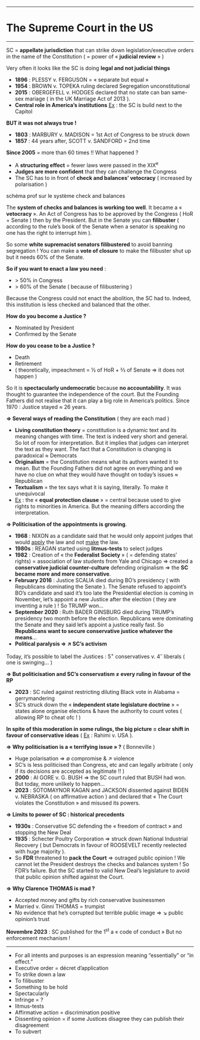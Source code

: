 ***
# The Supreme Court in the US
***
SC = **appellate jurisdiction** that can strike down legislation/executive orders in the name of the Constitution ( = power of « **judicial review** » ) 

Very often it looks like the SC is doing **legal and not judicial things** 
- **1896** : PLESSY v. FERGUSON = « separate but equal »
- **1954** : BROWN v. TOPEKA ruling declared Segregation unconstitutional 
- **2015** : OBERGEFELL v. HODGES declared that no state can ban same-sex mariage ( in the UK Marriage Act of 2013 ). 
- **Central role in America’s institutions** <u>Ex</u> : the SC is build next to the Capitol

**BUT it was not always true !** 
- **1803** : MARBURY v. MADISON = 1st Act of Congress to be struck down 
- **1857** : 44 years after, SCOTT v. SANDFORD = 2nd time 

**Since 2005** = more than 60 times !! What happened ?
- A **structuring effect** = fewer laws were passed in the XIX<sup>e</sup> 
- **Judges are more confident** that they can challenge the Congress 
- The SC has to in front of **check and balances’ vetocracy** ( increased by polarisation )

schéma prof sur le système check and balances 

The **system of checks and balances is working too well**. It became a « **vetocracy** ». An Act of Congress has to be approved by the Congress ( HoR + Senate ) then by the President. But in the Senate you can **filibuster** ( according to the rule’s book of the Senate when a senator is speaking no one has the right to interrupt him ). 

So some **white supremacist senators filibustered** to avoid banning segregation ! You can make a **vote of closure** to make the filibuster shut up but it needs 60% of the Senate. 

**So if you want to enact a law you need** : 
- \> 50% in Congress
- \> 60% of the Senate ( because of filibustering ) 

Because the Congress could not enact the abolition, the SC had to. Indeed, this institution is less checked and balanced that the other. 

**How do you become a Justice ?**
- Nominated by President 
- Confirmed by the Senate 

**How do you cease to be a Justice ?**
- Death 
- Retirement 
- ( theoretically, impeachment = ½ of HoR + ⅔ of Senate ⇒ it does not happen ) 

So it is **spectacularly undemocratic** because **no accountability**. It was thought to guarantee the independence of the court. But the Founding Fathers did not realise that it can play a big role in America’s politics. Since 1970 : Justice stayed ≈ 26 years. 

**⇒ Several ways of reading the Constitution** ( they are each mad )
- **Living constitution theory** = constitution is a dynamic text and its meaning changes with time. The text is indeed very short and general. So lot of room for interpretation. But it implies that judges can interpret the text as they want. The fact that a Constitution is changing is paradoxical ≈ Democrats 
- **Originalism** = the Constitution means what its authors wanted it to mean. But the Founding Fathers did not agree on everything and we have no clue on what they would have thought on today’s issues ≈ Republican  
- **Textualism** = the tex says what it is saying, literally. To make it unequivocal
- <u>Ex</u> : the « **equal protection clause** » = central because used to give rights to minorities in America. But the meaning differs according the interpretation. 

**⇒ Politicisation of the appointments is growing**. 
- **1968** : NIXON as a candidate said that he would only appoint judges that would <u>apply</u> the law and not <u>make</u> the law. 
- **1980s** : REAGAN started using **litmus-tests** to select judges 
- **1982** : Creation of « the **Federalist Society** » ( = defending states’ rights) = association of law students from Yale and Chicago ⇒ created a **conservative judicial counter-culture** defending originalism ⇒ the **SC became more and more conservative**. 
- **February 2016** : Justice SCALIA died during BO’s presidency ( with Republicans dominating the Senate ). The Senate refused to appoint’s BO’s candidate and said it’s too late the Presidential election is coming in November, let’s appoint a new Justice after the election ( they are inventing a rule ) ! So TRUMP won…
- **September 2020** : Ruth BADER GINSBURG died during TRUMP’s presidency two month before the election. Republicans were dominating the Senate and they said let’s appoint a justice really fast. So **Republicans want to secure conservative justice whatever the means**…
- **Political paralysis ⇒ ↗ SC’s activism**

Today, it’s possible to label the Justices : 5<sup>+</sup> conservatives v. 4<sup>–</sup> liberals ( one is swinging… )

**⇒ But politicisation and SC’s conservatism ≠ every ruling in favour of the RP** 
- **2023** : SC ruled against restricting diluting Black vote in Alabama = gerrymandering 
- SC’s struck down the « **independent state legislature doctrine** » = states alone organise elections & have the authority to count votes ( allowing RP to cheat ofc ! )

**In spite of this moderation in some rulings, the big picture = clear shift in favour of conservative ideas** ( <u>Ex</u> : Rahimi v. USA ). 

**⇒ Why politicisation is a « terrifying issue » ?** ( Bonneville )
- Huge polarisation ⇒ ∅ compromise & ↗ violence 
- SC’s is less politicised than Congress, etc and can legally arbitrate ( only if its decisions are accepted as legitimate !! )
- **2000** : Al GORE v. G. BUSH ⇒ the SC court ruled that BUSH had won. But today, more unlikely to happen… 
- **2023** : SOTOMAYNOR KAGAN and JACKSON dissented against BIDEN v. NEBRASKA ( on affirmative action ) and declared that « The Court violates the Constitution » and misused its powers. 

**⇒ Limits to power of SC : historical precedents**
- **1930s** : Conservative SC defending the « freedom of contract » and stopping the New Deal 
- **1935** : Schecter Poultry Corporation ⇒ struck down National Industrial Recovery ( but Democrats in favour of ROOSEVELT recently reelected with huge majority ). 
- So **FDR** threatened to **pack the Court** ⇒ outraged public opinion ! We cannot let the President destroys the checks and balances system ! So FDR’s failure. But the SC started to valid New Deal’s legislature to avoid that public opinion shifted against the Court. 

**⇒ Why Clarence THOMAS is mad ?** 
- Accepted money and gifts by rich conservative businessmen 
- Married v. Ginni THOMAS = trumpist  
- No evidence that he’s corrupted but terrible public image ⇒ ↘ public opinion’s trust 

**Novembre 2023** : SC published for the 1<sup>st</sup> a « code of conduct » But no enforcement mechanism ! 








***
- For all intents and purposes is an expression meaning “essentially” or “in effect.”
- Executive order = décret d’application 
- To strike down a law 
- To filibuster 
- Something to be hold 
- Spectacularly 
- Infringe = ?
- litmus-tests
- Affirmative action = discrimination positive 
- Dissenting opinion = if some Justices disagree they can publish their disagreement 
- To subvert 